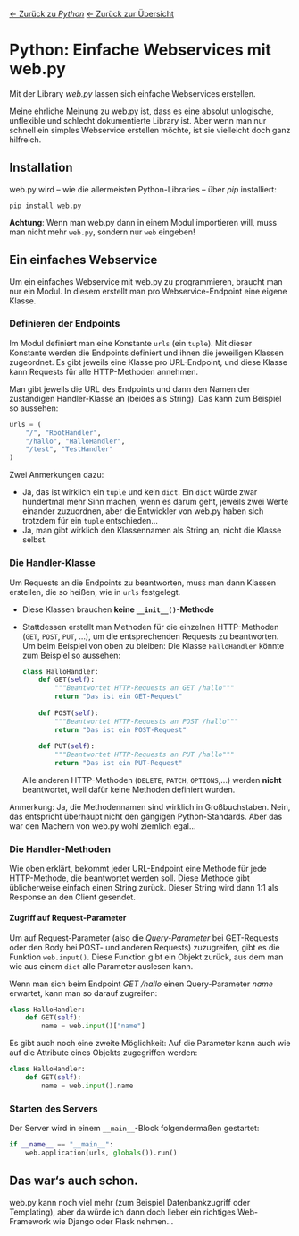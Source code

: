 [&larr; Zurück zu *Python*](../)
[&larr; Zurück zur Übersicht](../../README.md)

# Python: Einfache Webservices mit web.py

Mit der Library *web.py* lassen sich einfache Webservices erstellen.

Meine ehrliche Meinung zu web.py ist, dass es eine absolut unlogische, unflexible und schlecht dokumentierte Library ist. Aber wenn man nur schnell ein simples Webservice erstellen möchte, ist sie vielleicht doch ganz hilfreich.



## Installation

web.py wird – wie die allermeisten Python-Libraries – über *pip* installiert:

``````
pip install web.py
``````

**Achtung**: Wenn man web.py dann in einem Modul importieren will, muss man nicht mehr `web.py`, sondern nur `web` eingeben!



## Ein einfaches Webservice

Um ein einfaches Webservice mit web.py zu programmieren, braucht man nur ein Modul. In diesem erstellt man pro Webservice-Endpoint eine eigene Klasse.



### Definieren der Endpoints

Im Modul definiert man eine Konstante `urls` (ein `tuple`). Mit dieser Konstante werden die Endpoints definiert und ihnen die jeweiligen Klassen zugeordnet. Es gibt jeweils eine Klasse pro URL-Endpoint, und diese Klasse kann Requests für alle HTTP-Methoden annehmen.

Man gibt jeweils die URL des Endpoints und dann den Namen der zuständigen Handler-Klasse an (beides als String). Das kann zum Beispiel so aussehen:

``````python
urls = (
    "/", "RootHandler",
	"/hallo", "HalloHandler",
    "/test", "TestHandler"
)
``````

Zwei Anmerkungen dazu:

- Ja, das ist wirklich ein `tuple` und kein `dict`. Ein `dict` würde zwar hundertmal mehr Sinn machen, wenn es darum geht, jeweils zwei Werte einander zuzuordnen, aber die Entwickler von web.py haben sich trotzdem für ein `tuple` entschieden…
- Ja, man gibt wirklich den Klassennamen als String an, nicht die Klasse selbst.



### Die Handler-Klasse

Um Requests an die Endpoints zu beantworten, muss man dann Klassen erstellen, die so heißen, wie in `urls` festgelegt.

- Diese Klassen brauchen **keine `__init__()`-Methode**

- Stattdessen erstellt man Methoden für die einzelnen HTTP-Methoden (`GET`, `POST`, `PUT`, …), um die entsprechenden Requests zu beantworten. Um beim Beispiel von oben zu bleiben: Die Klasse `HalloHandler` könnte zum Beispiel so aussehen:

  ``````python
  class HalloHandler:
      def GET(self):
          """Beantwortet HTTP-Requests an GET /hallo"""
          return "Das ist ein GET-Request"
      
      def POST(self):
          """Beantwortet HTTP-Requests an POST /hallo"""
          return "Das ist ein POST-Request"
      
      def PUT(self):
          """Beantwortet HTTP-Requests an PUT /hallo"""
          return "Das ist ein PUT-Request"
  ``````
  
  Alle anderen HTTP-Methoden (`DELETE`, `PATCH`, `OPTIONS`,...) werden **nicht** beantwortet, weil dafür keine Methoden definiert wurden.

Anmerkung: Ja, die Methodennamen sind wirklich in Großbuchstaben. Nein, das entspricht überhaupt nicht den gängigen Python-Standards. Aber das war den Machern von web.py wohl ziemlich egal…



### Die Handler-Methoden

Wie oben erklärt, bekommt jeder URL-Endpoint eine Methode für jede HTTP-Methode, die beantwortet werden soll. Diese Methode gibt üblicherweise einfach einen String zurück. Dieser String wird dann 1:1 als Response an den Client gesendet.



#### Zugriff auf Request-Parameter

Um auf Request-Parameter (also die *Query-Parameter* bei GET-Requests oder den Body bei POST- und anderen Requests) zuzugreifen, gibt es die Funktion `web.input()`. Diese Funktion gibt ein Objekt zurück, aus dem man wie aus einem `dict` alle Parameter auslesen kann.

Wenn man sich beim Endpoint *GET /hallo* einen Query-Parameter *name* erwartet, kann man so darauf zugreifen:

``````python
class HalloHandler:
	def GET(self):
        name = web.input()["name"]
``````

Es gibt auch noch eine zweite Möglichkeit: Auf die Parameter kann auch wie auf die Attribute eines Objekts zugegriffen werden:

``````python
class HalloHandler:
	def GET(self):
        name = web.input().name
``````



### Starten des Servers

Der Server wird in einem `__main__`-Block folgendermaßen gestartet:

``````python
if __name__ == "__main__":
    web.application(urls, globals()).run()
``````



## Das war‘s auch schon.

web.py kann noch viel mehr (zum Beispiel Datenbankzugriff oder Templating), aber da würde ich dann doch lieber ein richtiges Web-Framework wie Django oder Flask nehmen…
